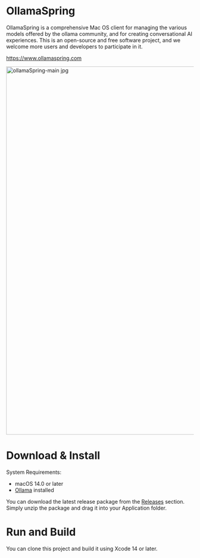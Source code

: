 # OllamaSpring
OllamaSpring is a comprehensive Mac OS client for managing the various models offered by the ollama community, and for creating conversational AI experiences. This is an open-source and free software project, and we welcome more users and developers to participate in it.

https://www.ollamaspring.com

<img width="987" alt="ollamaSpring-main jpg" src="https://github.com/CrazyNeil/OllamaSpring/assets/5747549/0529c7af-9b1b-4f56-a24c-690f13369fd8">


# Download & Install

System Requirements:
- macOS 14.0 or later
- [Ollama](https://ollama.com) installed

You can download the latest release package from the [Releases](https://github.com/CrazyNeil/OllamaSpring/releases) section.
Simply unzip the package and drag it into your Application folder.

# Run and Build

You can clone this project and build it using Xcode 14 or later.

